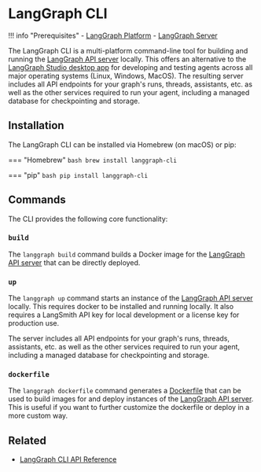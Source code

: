 # LangGraph CLI

!!! info "Prerequisites"
    - [LangGraph Platform](./langgraph_platform.md)
    - [LangGraph Server](./langgraph_server.md)

The LangGraph CLI is a multi-platform command-line tool for building and running the [LangGraph API server](./langgraph_server.md) locally. This offers an alternative to the [LangGraph Studio desktop app](./langgraph_studio.md) for developing and testing agents across all major operating systems (Linux, Windows, MacOS). The resulting server includes all API endpoints for your graph's runs, threads, assistants, etc. as well as the other services required to run your agent, including a managed database for checkpointing and storage.

## Installation

The LangGraph CLI can be installed via Homebrew (on macOS) or pip:

=== "Homebrew"
    ```bash
    brew install langgraph-cli
    ```

=== "pip" 
    ```bash
    pip install langgraph-cli
    ```

## Commands

The CLI provides the following core functionality:

### `build`

The `langgraph build` command builds a Docker image for the [LangGraph API server](./langgraph_server.md) that can be directly deployed.

### `up`

The `langgraph up` command starts an instance of the [LangGraph API server](./langgraph_server.md) locally. This requires docker to be installed and running locally. It also requires a LangSmith API key for local development or a license key for production use.

The server includes all API endpoints for your graph's runs, threads, assistants, etc. as well as the other services required to run your agent, including a managed database for checkpointing and storage.

### `dockerfile`

The `langgraph dockerfile` command generates a [Dockerfile](https://docs.docker.com/reference/dockerfile/) that can be used to build images for and deploy instances of the [LangGraph API server](./langgraph_server.md). This is useful if you want to further customize the dockerfile or deploy in a more custom way.

## Related

- [LangGraph CLI API Reference](https://langchain-ai.github.io/langgraph/cloud/reference/cli/)
